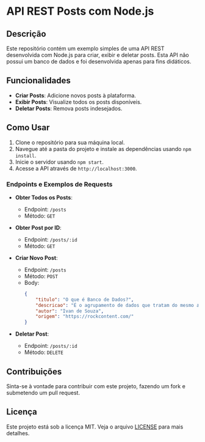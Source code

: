 # API REST Posts com Node.js

## Descrição

Este repositório contém um exemplo simples de uma API REST desenvolvida com Node.js para criar, exibir e deletar posts. Esta API não possui um banco de dados e foi desenvolvida apenas para fins didáticos.

## Funcionalidades

- **Criar Posts**: Adicione novos posts à plataforma.
- **Exibir Posts**: Visualize todos os posts disponíveis.
- **Deletar Posts**: Remova posts indesejados.

## Como Usar

1. Clone o repositório para sua máquina local.
2. Navegue até a pasta do projeto e instale as dependências usando `npm install`.
3. Inicie o servidor usando `npm start`.
4. Acesse a API através de `http://localhost:3000`.

### Endpoints e Exemplos de Requests

- **Obter Todos os Posts**:
  - Endpoint: `/posts`
  - Método: `GET`

- **Obter Post por ID**:
  - Endpoint: `/posts/:id`
  - Método: `GET`

- **Criar Novo Post**:
  - Endpoint: `/posts`
  - Método: `POST`
  - Body:
    ```json
    {
        "titulo": "O que é Banco de Dados?",
        "descricao": "É o agrupamento de dados que tratam do mesmo assunto, e que precisam ser armazenados para segurança ou conferência futura.",
        "autor": "Ivan de Souza",
        "origem": "https://rockcontent.com/"
    }
    ```

- **Deletar Post**:
  - Endpoint: `/posts/:id`
  - Método: `DELETE`

## Contribuições

Sinta-se à vontade para contribuir com este projeto, fazendo um fork e submetendo um pull request.

## Licença

Este projeto está sob a licença MIT. Veja o arquivo [LICENSE](https://github.com/antonialucianapires/api-rest-posts-nodejs/blob/main/LICENSE) para mais detalhes.
